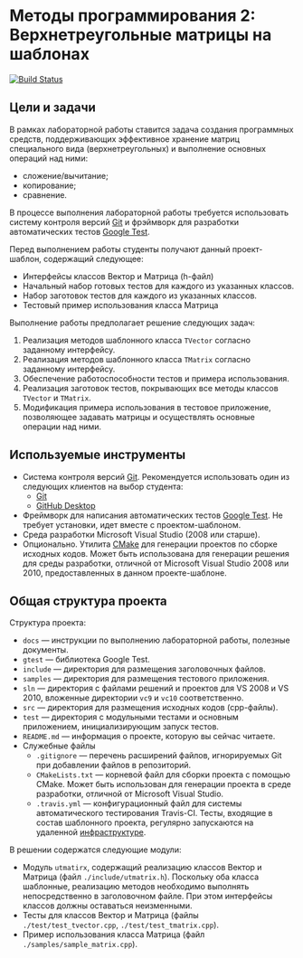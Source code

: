 # Методы программирования 2: Верхнетреугольные матрицы на шаблонах

[![Build Status](https://travis-ci.org/381706-2-zhbanova-nadezhda/381706-2_zhbanova_labs.svg?branch=lab-2-matrix)](https://travis-ci.org/381706-2-zhbanova-nadezhda/381706-2_zhbanova_labs)

<!-- TODO
  -
-->

## Цели и задачи

В рамках лабораторной работы ставится задача создания программных средств, поддерживающих эффективное хранение матриц специального вида (верхнетреугольных) и выполнение основных операций над ними:

- сложение/вычитание;
- копирование;
- сравнение.

В процессе выполнения лабораторной работы требуется использовать систему контроля версий [Git][git] и фрэймворк для разработки автоматических тестов [Google Test][gtest].

Перед выполнением работы студенты получают данный проект-шаблон, содержащий следующее:

 - Интерфейсы классов Вектор и Матрица (h-файл)
 - Начальный набор готовых тестов для каждого из указанных классов.
 - Набор заготовок тестов для каждого из указанных классов. 
 - Тестовый пример использования класса Матрица

Выполнение работы предполагает решение следующих задач:

  1. Реализация методов шаблонного класса `TVector` согласно заданному интерфейсу.
  1. Реализация методов шаблонного класса `TMatrix` согласно заданному интерфейсу.
  1. Обеспечение работоспособности тестов и примера использования.
  1. Реализация заготовок тестов, покрывающих все методы классов `TVector` и `TMatrix`.
  1. Модификация примера использования в тестовое приложение, позволяющее задавать матрицы и осуществлять основные операции над ними.

## Используемые инструменты

  - Система контроля версий [Git][git]. Рекомендуется использовать один из
    следующих клиентов на выбор студента:
    - [Git](https://git-scm.com/downloads)
    - [GitHub Desktop](https://desktop.github.com)
  - Фреймворк для написания автоматических тестов [Google Test][gtest]. Не
    требует установки, идет вместе с проектом-шаблоном.
  - Среда разработки Microsoft Visual Studio (2008 или старше).
  - Опционально. Утилита [CMake](http://www.cmake.org) для генерации проектов по
    сборке исходных кодов. Может быть использована для генерации решения для
    среды разработки, отличной от Microsoft Visual Studio 2008 или 2010, предоставленных в данном проекте-шаблоне.

## Общая структура проекта

Структура проекта:

  - `docs` — инструкции по выполнению лабораторной работы, полезные документы.
  - `gtest` — библиотека Google Test.
  - `include` — директория для размещения заголовочных файлов.
  - `samples` — директория для размещения тестового приложения.
  - `sln` — директория с файлами решений и проектов для VS 2008 и VS 2010,
    вложенные директории `vc9` и `vc10` соответственно.
  - `src` — директория для размещения исходных кодов (cpp-файлы).
  - `test` — директория с модульными тестами и основным приложением,
    инициализирующим запуск тестов.
  - `README.md` — информация о проекте, которую вы сейчас читаете.
  - Служебные файлы
    - `.gitignore` — перечень расширений файлов, игнорируемых Git при добавлении
      файлов в репозиторий.
    - `CMakeLists.txt` — корневой файл для сборки проекта с помощью CMake. Может
      быть использован для генерации проекта в среде разработки, отличной от
      Microsoft Visual Studio.
    - `.travis.yml` — конфигурационный файл для системы автоматического
      тестирования Travis-CI. Тесты, входящие в состав шаблонного проекта,
      регулярно запускаются на удаленной [инфраструктуре][travis].

В решении содержатся следующие модули:

  - Модуль `utmatirx`, содержащий реализацию классов Вектор и Матрица (файл
    `./include/utmatrix.h`). Поскольку оба класса шаблонные, реализацию методов необходимо выполнять непосредственно в заголовочном файле. При этом интерфейсы классов должны
    оставаться неизменными.
  - Тесты для классов Вектор и Матрица (файлы `./test/test_tvector.cpp`, `./test/test_tmatrix.cpp`).
  - Пример использования класса Матрица (файл `./samples/sample_matrix.cpp`).

<!-- LINKS -->

[git]:         https://git-scm.com/book/ru/v2
[gtest]:       https://github.com/google/googletest
[travis]:      https://travis-ci.org/UNN-VMK-Software/mp2-lab1-set

